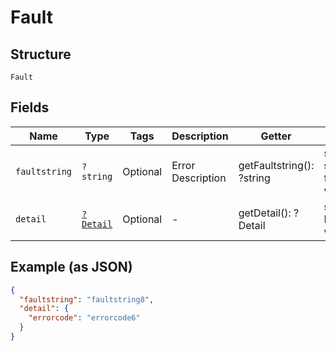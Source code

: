 
# Fault

## Structure

`Fault`

## Fields

| Name | Type | Tags | Description | Getter | Setter |
|  --- | --- | --- | --- | --- | --- |
| `faultstring` | `?string` | Optional | Error Description | getFaultstring(): ?string | setFaultstring(?string faultstring): void |
| `detail` | [`?Detail`](../../doc/models/detail.md) | Optional | - | getDetail(): ?Detail | setDetail(?Detail detail): void |

## Example (as JSON)

```json
{
  "faultstring": "faultstring8",
  "detail": {
    "errorcode": "errorcode6"
  }
}
```

